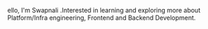 ello, I'm Swapnali .Interested in learning and exploring more about Platform/Infra engineering, Frontend and Backend Development.

<!---
Swapnali13/Swapnali13 is a ✨ special ✨ repository because its `README.md` (this file) appears on your GitHub profile.
You can click the Preview link to take a look at your changes.
--->
